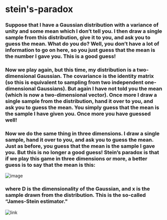 # stein's-paradox
### Suppose that I have a Gaussian distribution with a variance of unity and some mean which I don’t tell you. I then draw a single sample from this distribution, give it to you, and ask you to guess the mean. What do you do? Well, you don’t have a lot of information to go on here, so you just guess that the mean is the number I gave you. This is a good guess!

### Now we play again, but this time, my distribution is a two-dimensional Gaussian. The covariance is the identity matrix (so this is equivalent to sampling from two independent one-dimensional Gaussians). But again I have not told you the mean (which is now a two-dimensional vector). Once more I draw a single sample from the distribution, hand it over to you, and ask you to guess the mean. You simply guess that the mean is the sample I have given you. Once more you have guessed well!

### Now we do the same thing in three dimensions. I draw a single sample, hand it over to you, and ask you to guess the mean. Just as before, you guess that the mean is the sample I gave you. But this is no longer a good guess! Stein’s paradox is that if we play this game in three dimensions or more, a better guess is to say that the mean is this:

![image](https://github.com/sivak07/stein-s-paradox/assets/92813223/ec8ceed5-5b22-465e-be6c-db863869ad8b)

### where D is the dimensionality of the Gaussian, and x is the sample drawn from the distribution. This is the so-called “James-Stein estimator."
![link](https://joe-antognini.github.io/machine-learning/steins-paradox)
